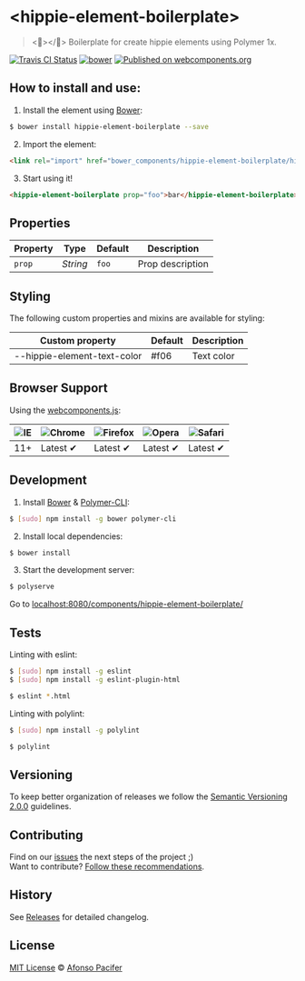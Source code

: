# &lt;hippie-element-boilerplate&gt;

> <:fallen_leaf:></:fallen_leaf:> Boilerplate for create hippie elements using Polymer 1x.

[![Travis CI Status](https://travis-ci.org/hippie-elements/hippie-element-boilerplate.svg?branch=master)](https://travis-ci.org/hippie-elements/hippie-element-boilerplate)
[![bower](https://img.shields.io/bower/v/hippie-element-boilerplate.svg)](https://www.npmjs.com/package/bananacss)
[![Published on webcomponents.org](https://img.shields.io/badge/webcomponents.org-published-blue.svg)](https://www.webcomponents.org/element/hippie-elements/hippie-element-boilerplate)

## How to install and use:

1. Install the element using [Bower](http://bower.io/):

```sh
$ bower install hippie-element-boilerplate --save
```

2. Import the element:

```html
<link rel="import" href="bower_components/hippie-element-boilerplate/hippie-element-boilerplate.html">
```

3. Start using it!

<!--
```
<custom-element-demo>
  <template>
    <link rel="import" href="hippie-element-boilerplate.html">
    <next-code-block></next-code-block>
  </template>
</custom-element-demo>
```
-->
```html
<hippie-element-boilerplate prop="foo">bar</hippie-element-boilerplate>
```


## Properties

Property  | Type        | Default   | Description
---       | ---         | ---       | ---
`prop`    | *String*    | `foo`     | Prop description

## Styling

The following custom properties and mixins are available for styling:

Custom property             | Default  | Description
---                         | ---      | ---
--hippie-element-text-color | #f06     | Text color

## Browser Support

Using the [webcomponents.js](https://github.com/WebComponents/webcomponentsjs):

![IE](https://cloud.githubusercontent.com/assets/398893/3528325/20373e76-078e-11e4-8e3a-1cb86cf506f0.png) | ![Chrome](https://cloud.githubusercontent.com/assets/398893/3528328/23bc7bc4-078e-11e4-8752-ba2809bf5cce.png) | ![Firefox](https://cloud.githubusercontent.com/assets/398893/3528329/26283ab0-078e-11e4-84d4-db2cf1009953.png) | ![Opera](https://cloud.githubusercontent.com/assets/398893/3528330/27ec9fa8-078e-11e4-95cb-709fd11dac16.png) | ![Safari](https://cloud.githubusercontent.com/assets/398893/3528331/29df8618-078e-11e4-8e3e-ed8ac738693f.png)
--- | --- | --- | --- | --- |
11+ | Latest ✔ | Latest ✔ | Latest ✔ | Latest ✔

## Development

1. Install [Bower](http://bower.io/) & [Polymer-CLI](https://www.polymer-project.org/1.0/docs/tools/polymer-cli):

```sh
$ [sudo] npm install -g bower polymer-cli
```

2. Install local dependencies:

```sh
$ bower install
```

3. Start the development server:

```sh
$ polyserve
```

Go to [localhost:8080/components/hippie-element-boilerplate/](http://localhost:8080/components/hippie-element-boilerplate/)

## Tests

Linting with eslint:

```sh
$ [sudo] npm install -g eslint
$ [sudo] npm install -g eslint-plugin-html

$ eslint *.html
```

Linting with polylint:

```sh
$ [sudo] npm install -g polylint

$ polylint
```

## Versioning

To keep better organization of releases we follow the [Semantic Versioning 2.0.0](http://semver.org/) guidelines.

## Contributing

Find on our [issues](https://github.com/hippie-elements/hippie-element-boilerplate/issues/) the next steps of the project ;)
<br>
Want to contribute? [Follow these recommendations](https://github.com/hippie-elements/hippie-element-boilerplate/blob/master/CONTRIBUTING.md).

## History

See [Releases](https://github.com/hippie-elements/hippie-element-boilerplate/releases) for detailed changelog.

## License

[MIT License](https://github.com/hippie-elements/hippie-license/LICENSE.md) © [Afonso Pacifer](http://afonsopacifer.github.io/)

